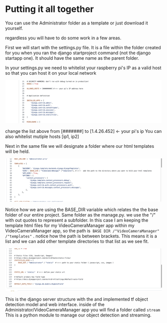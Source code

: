 # Putting it all together

You can use the Administrator folder as a template or just download it yourself.

regardless you will have to do some work in a few areas.

First we will start with the settings.py file. It is a file within the folder created for you when you ran
the django startproject command (not the django startapp one). It should have the same name as the parent folder.

In your settings.py we need to whitelist your raspberry pi's IP as a valid host so that you can host it on your local network

![ip_adress](../static/ip_adress.png)

change the list above from [#######] to [1.4.26.452] <- your pi's ip
You can also whitelist mutiple hosts [ip1, ip2]


Next in the same file we will designate a folder where our html templates will be held.

![templates_directory](../static/templates_directory.png)

Notice how we are using the BASE_DIR variable which relates the the base folder of our entire project.
Same folder as the manage.py. we use the "/"  with out quotes to represent a subfolder. In this case I am keeping the template html files
for my VideoCameraManager app within my VideoCameraManager app, so the path is` BASE DIR /"VideoCameraManager" /"templates"` .
notice how the path is between brackets. This means it is a list and we can add other template directories to that list as we see fit.

![static_dir](../static/static_dir.png)

This is the django server structure with the and implemented tf object detection model and web interface.
inside of the Administrator/VideoCameraManager app you will find a folder called `stream` This is a python module
to manage our object detection and streaming.
